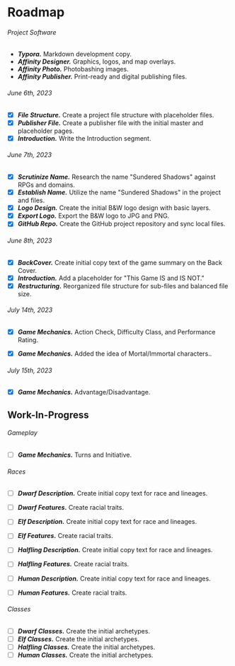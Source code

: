 # Roadmap

###### Project Software

- ***Typora.*** Markdown development copy.
- ***Affinity Designer.*** Graphics, logos, and map overlays.
- ***Affinity Photo.*** Photobashing images.
- ***Affinity Publisher.*** Print-ready and digital publishing files.

###### June 6th, 2023

- [x] ***File Structure.*** Create a project file structure with placeholder files.
- [x] ***Publisher File.*** Create a publisher file with the initial master and placeholder pages.
- [x] ***Introduction.*** Write the Introduction segment.

###### June 7th, 2023

- [x] ***Scrutinize Name.***  Research the name "Sundered Shadows" against RPGs and domains.
- [x] ***Establish Name.*** Utilize the name "Sundered Shadows" in the project and files.
- [x] ***Logo Design.*** Create the initial B&W logo design with basic layers.
- [x] ***Export Logo.*** Export the B&W logo to JPG and PNG.
- [x] ***GitHub Repo.*** Create the GitHub project repository and sync local files.

###### June 8th, 2023

- [x] ***BackCover.*** Create initial copy text of the game summary on the Back Cover.
- [x] ***Introduction.*** Add a placeholder for "This Game IS and IS NOT."
- [x] ***Restructuring.*** Reorganized file structure for sub-files and balanced file size.

###### July 14th, 2023

- [x] ***Game Mechanics.*** Action Check, Difficulty Class, and Performance Rating.

- [x] ***Game Mechanics.*** Added the idea of Mortal/Immortal characters..

###### July 15th, 2023

- [x] ***Game Mechanics.*** Advantage/Disadvantage.



## Work-In-Progress

###### Gameplay

- [ ] ***Game Mechanics.*** Turns and Initiative.

###### Races

- [ ] ***Dwarf Description.*** Create initial copy text for race and lineages.

- [ ] ***Dwarf Features.*** Create racial traits.

- [ ] ***Elf Description.*** Create initial copy text for race and lineages.
- [ ] ***Elf Features.*** Create racial traits.

- [ ] ***Halfling Description.*** Create initial copy text for race and lineages.
- [ ] ***Halfling Features.*** Create racial traits.

- [ ] ***Human Description.*** Create initial copy text for race and lineages.
- [ ] ***Human Features.*** Create racial traits.

###### Classes

- [ ] ***Dwarf Classes.*** Create the initial archetypes.
- [ ] ***Elf Classes.*** Create the initial archetypes.
- [ ] ***Halfling Classes.*** Create the initial archetypes.
- [ ] ***Human Classes.*** Create the initial archetypes.

